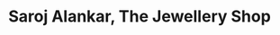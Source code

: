 ---
title: "Saroj Alankar, The Jewellery Shop"
url: /robertsganj/saroj-alankar-the-jewellery-shop/
shop: Schmuck
---